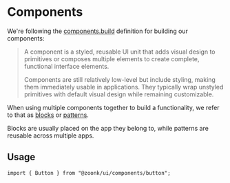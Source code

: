 # Components

We're following the [components.build](https://www.components.build/definitions#12-component) definition for building our components:

> A component is a styled, reusable UI unit that adds visual design to primitives or composes multiple elements to create complete, functional interface elements.
>
> Components are still relatively low-level but include styling, making them immediately usable in applications. They typically wrap unstyled primitives with default visual design while remaining customizable.

When using multiple components together to build a functionality, we refer to that as [blocks](../../../../apps/main/src/blocks/README.md) or [patterns](../patterns/README.md).

Blocks are usually placed on the app they belong to, while patterns are reusable across multiple apps.

## Usage

```tsx
import { Button } from "@zoonk/ui/components/button";
```
